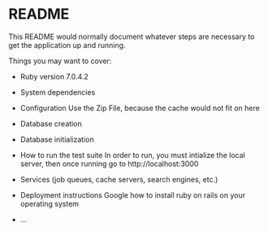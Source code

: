 # README

This README would normally document whatever steps are necessary to get the
application up and running.

Things you may want to cover:

* Ruby version
7.0.4.2
* System dependencies

* Configuration
Use the Zip File, because the cache would not fit on here
* Database creation

* Database initialization

* How to run the test suite
In order to run, you must intialize the local server, then once running go to http://localhost:3000
* Services (job queues, cache servers, search engines, etc.)

* Deployment instructions
Google how to install ruby on rails on your operating system
* ...

